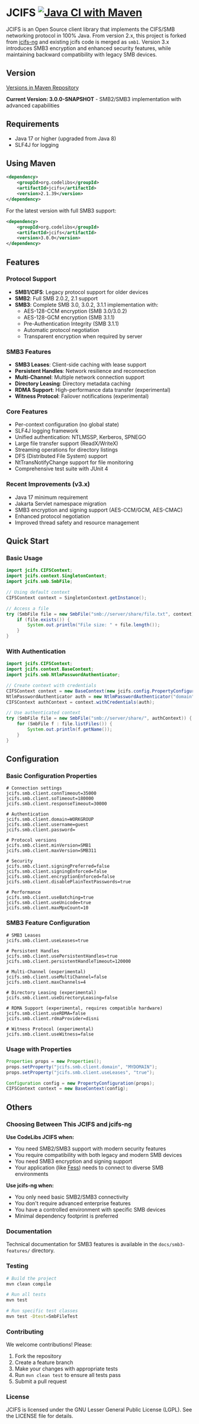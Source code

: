 JCIFS
[![Java CI with Maven](https://github.com/codelibs/jcifs/actions/workflows/maven.yml/badge.svg)](https://github.com/codelibs/jcifs/actions/workflows/maven.yml)
=====

JCIFS is an Open Source client library that implements the CIFS/SMB networking protocol in 100% Java.
From version 2.x, this project is forked from [jcifs-ng](https://github.com/AgNO3/jcifs-ng) and existing jcifs code is merged as `smb1`.
Version 3.x introduces SMB3 encryption and enhanced security features, while maintaining backward compatibility with legacy SMB devices.

## Version

[Versions in Maven Repository](https://repo1.maven.org/maven2/org/codelibs/jcifs/)

**Current Version: 3.0.0-SNAPSHOT** - SMB2/SMB3 implementation with advanced capabilities

## Requirements

- Java 17 or higher (upgraded from Java 8)
- SLF4J for logging

## Using Maven

```xml
<dependency>
    <groupId>org.codelibs</groupId>
    <artifactId>jcifs</artifactId>
    <version>2.1.39</version>
</dependency>
```

For the latest version with full SMB3 support:
```xml
<dependency>
    <groupId>org.codelibs</groupId>
    <artifactId>jcifs</artifactId>
    <version>3.0.0</version>
</dependency>
```

## Features

### Protocol Support
 * **SMB1/CIFS**: Legacy protocol support for older devices
 * **SMB2**: Full SMB 2.0.2, 2.1 support
 * **SMB3**: Complete SMB 3.0, 3.0.2, 3.1.1 implementation with:
   - AES-128-CCM encryption (SMB 3.0/3.0.2)
   - AES-128-GCM encryption (SMB 3.1.1)
   - Pre-Authentication Integrity (SMB 3.1.1)
   - Automatic protocol negotiation
   - Transparent encryption when required by server

### SMB3 Features
 * **SMB3 Leases**: Client-side caching with lease support
 * **Persistent Handles**: Network resilience and reconnection
 * **Multi-Channel**: Multiple network connection support  
 * **Directory Leasing**: Directory metadata caching
 * **RDMA Support**: High-performance data transfer (experimental)
 * **Witness Protocol**: Failover notifications (experimental)

### Core Features
 * Per-context configuration (no global state)
 * SLF4J logging framework
 * Unified authentication: NTLMSSP, Kerberos, SPNEGO
 * Large file transfer support (ReadX/WriteX)
 * Streaming operations for directory listings
 * DFS (Distributed File System) support
 * NtTransNotifyChange support for file monitoring
 * Comprehensive test suite with JUnit 4

### Recent Improvements (v3.x)
 * Java 17 minimum requirement
 * Jakarta Servlet namespace migration
 * SMB3 encryption and signing support (AES-CCM/GCM, AES-CMAC)
 * Enhanced protocol negotiation
 * Improved thread safety and resource management

## Quick Start

### Basic Usage

```java
import jcifs.CIFSContext;
import jcifs.context.SingletonContext;
import jcifs.smb.SmbFile;

// Using default context
CIFSContext context = SingletonContext.getInstance();

// Access a file
try (SmbFile file = new SmbFile("smb://server/share/file.txt", context)) {
    if (file.exists()) {
        System.out.println("File size: " + file.length());
    }
}
```

### With Authentication

```java
import jcifs.CIFSContext;
import jcifs.context.BaseContext;
import jcifs.smb.NtlmPasswordAuthenticator;

// Create context with credentials
CIFSContext context = new BaseContext(new jcifs.config.PropertyConfiguration());
NtlmPasswordAuthenticator auth = new NtlmPasswordAuthenticator("domain", "username", "password");
CIFSContext authContext = context.withCredentials(auth);

// Use authenticated context
try (SmbFile file = new SmbFile("smb://server/share/", authContext)) {
    for (SmbFile f : file.listFiles()) {
        System.out.println(f.getName());
    }
}
```

## Configuration

### Basic Configuration Properties

```properties
# Connection settings
jcifs.smb.client.connTimeout=35000
jcifs.smb.client.soTimeout=180000
jcifs.smb.client.responseTimeout=30000

# Authentication
jcifs.smb.client.domain=WORKGROUP
jcifs.smb.client.username=guest
jcifs.smb.client.password=

# Protocol versions
jcifs.smb.client.minVersion=SMB1
jcifs.smb.client.maxVersion=SMB311

# Security
jcifs.smb.client.signingPreferred=false
jcifs.smb.client.signingEnforced=false
jcifs.smb.client.encryptionEnforced=false
jcifs.smb.client.disablePlainTextPasswords=true

# Performance
jcifs.smb.client.useBatching=true
jcifs.smb.client.useUnicode=true
jcifs.smb.client.maxMpxCount=10
```

### SMB3 Feature Configuration

```properties
# SMB3 Leases
jcifs.smb.client.useLeases=true

# Persistent Handles
jcifs.smb.client.usePersistentHandles=true
jcifs.smb.client.persistentHandleTimeout=120000

# Multi-Channel (experimental)
jcifs.smb.client.useMultiChannel=false
jcifs.smb.client.maxChannels=4

# Directory Leasing (experimental)
jcifs.smb.client.useDirectoryLeasing=false

# RDMA Support (experimental, requires compatible hardware)
jcifs.smb.client.useRDMA=false
jcifs.smb.client.rdmaProvider=disni

# Witness Protocol (experimental)
jcifs.smb.client.useWitness=false
```

### Usage with Properties

```java
Properties props = new Properties();
props.setProperty("jcifs.smb.client.domain", "MYDOMAIN");
props.setProperty("jcifs.smb.client.useLeases", "true");

Configuration config = new PropertyConfiguration(props);
CIFSContext context = new BaseContext(config);
```

## Others

### Choosing Between This JCIFS and jcifs-ng

**Use CodeLibs JCIFS when:**
- You need SMB2/SMB3 support with modern security features
- You require compatibility with both legacy and modern SMB devices
- You need SMB3 encryption and signing support
- Your application (like [Fess](https://github.com/codelibs/fess)) needs to connect to diverse SMB environments

**Use jcifs-ng when:**
- You only need basic SMB2/SMB3 connectivity
- You don't require advanced enterprise features
- You have a controlled environment with specific SMB devices
- Minimal dependency footprint is preferred

### Documentation

Technical documentation for SMB3 features is available in the `docs/smb3-features/` directory.

### Testing

```bash
# Build the project
mvn clean compile

# Run all tests
mvn test

# Run specific test classes
mvn test -Dtest=SmbFileTest
```

### Contributing

We welcome contributions! Please:
1. Fork the repository
2. Create a feature branch
3. Make your changes with appropriate tests
4. Run `mvn clean test` to ensure all tests pass
5. Submit a pull request

### License

JCIFS is licensed under the GNU Lesser General Public License (LGPL). See the LICENSE file for details.

